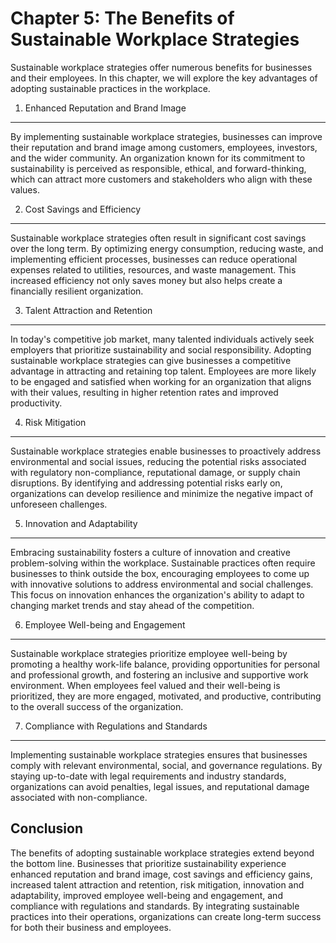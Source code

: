 Chapter 5: The Benefits of Sustainable Workplace Strategies
===========================================================

Sustainable workplace strategies offer numerous benefits for businesses and their employees. In this chapter, we will explore the key advantages of adopting sustainable practices in the workplace.

1. Enhanced Reputation and Brand Image
--------------------------------------

By implementing sustainable workplace strategies, businesses can improve their reputation and brand image among customers, employees, investors, and the wider community. An organization known for its commitment to sustainability is perceived as responsible, ethical, and forward-thinking, which can attract more customers and stakeholders who align with these values.

2. Cost Savings and Efficiency
------------------------------

Sustainable workplace strategies often result in significant cost savings over the long term. By optimizing energy consumption, reducing waste, and implementing efficient processes, businesses can reduce operational expenses related to utilities, resources, and waste management. This increased efficiency not only saves money but also helps create a financially resilient organization.

3. Talent Attraction and Retention
----------------------------------

In today's competitive job market, many talented individuals actively seek employers that prioritize sustainability and social responsibility. Adopting sustainable workplace strategies can give businesses a competitive advantage in attracting and retaining top talent. Employees are more likely to be engaged and satisfied when working for an organization that aligns with their values, resulting in higher retention rates and improved productivity.

4. Risk Mitigation
------------------

Sustainable workplace strategies enable businesses to proactively address environmental and social issues, reducing the potential risks associated with regulatory non-compliance, reputational damage, or supply chain disruptions. By identifying and addressing potential risks early on, organizations can develop resilience and minimize the negative impact of unforeseen challenges.

5. Innovation and Adaptability
------------------------------

Embracing sustainability fosters a culture of innovation and creative problem-solving within the workplace. Sustainable practices often require businesses to think outside the box, encouraging employees to come up with innovative solutions to address environmental and social challenges. This focus on innovation enhances the organization's ability to adapt to changing market trends and stay ahead of the competition.

6. Employee Well-being and Engagement
-------------------------------------

Sustainable workplace strategies prioritize employee well-being by promoting a healthy work-life balance, providing opportunities for personal and professional growth, and fostering an inclusive and supportive work environment. When employees feel valued and their well-being is prioritized, they are more engaged, motivated, and productive, contributing to the overall success of the organization.

7. Compliance with Regulations and Standards
--------------------------------------------

Implementing sustainable workplace strategies ensures that businesses comply with relevant environmental, social, and governance regulations. By staying up-to-date with legal requirements and industry standards, organizations can avoid penalties, legal issues, and reputational damage associated with non-compliance.

Conclusion
----------

The benefits of adopting sustainable workplace strategies extend beyond the bottom line. Businesses that prioritize sustainability experience enhanced reputation and brand image, cost savings and efficiency gains, increased talent attraction and retention, risk mitigation, innovation and adaptability, improved employee well-being and engagement, and compliance with regulations and standards. By integrating sustainable practices into their operations, organizations can create long-term success for both their business and employees.
